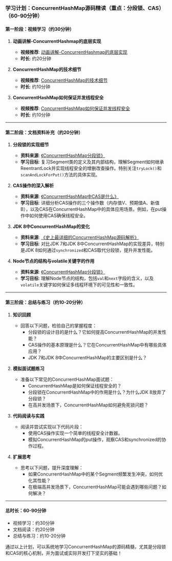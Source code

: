 ### 学习计划：ConcurrentHashMap源码精读（重点：分段锁、CAS）（60-90分钟）

#### **第一阶段：视频学习（约30分钟）**

1. **动画讲解-ConcurrentHashmap的底层实现**  
   - **视频推荐**: [动画讲解-ConcurrentHashmap的底层实现](https://www.bilibili.com/video/BV1Gq4y1Z7yM/)  
   - **时长**: 约20分钟  

2. **ConcurrentHashMap的技术细节**  
   - **视频推荐**: [ConcurrentHashMap的技术细节](https://www.bilibili.com/video/BV1ju4y1o7WA/)  
   - **时长**: 约10分钟  

2. **ConcurrentHashMap如何保证并发线程安全**  
   - **视频推荐**: [ConcurrentHashMap如何保证并发线程安全](https://www.bilibili.com/video/BV1rp4y1P7ci/)  
   - **时长**: 约10分钟  


---

#### **第二阶段：文档资料补充（约20分钟）**

1. **分段锁的实现细节**  
   - **资料来源**: [《ConcurrentHashMap分段锁》](https://blog.csdn.net/wenqi1992/article/details/126128145)  
   - **学习目标**: 复习Segment类的定义及其内部结构，理解Segment如何继承ReentrantLock并实现线程安全的增删改查操作。特别关注`tryLock()`和`scanAndLockForPut()`方法的具体实现。

2. **CAS操作的深入解析**  
   - **资料来源**: [《ConcurrentHashMap中CAS是什么》](https://blog.csdn.net/weixin_52062730/article/details/132149207)  
   - **学习目标**: 详细分析CAS操作的三个操作数（内存值V、预期值A、新值B），以及CAS在ConcurrentHashMap中的具体应用场景。例如，在put操作中如何使用CAS确保线程安全。

3. **JDK 8中ConcurrentHashMap的变化**  
   - **资料来源**: [《史上最详细的ConcurrentHashMap源码解析》](https://blog.csdn.net/weixin_44933490/article/details/134943979)  
   - **学习目标**: 对比JDK 7和JDK 8中ConcurrentHashMap的实现差异，特别是JDK 8如何通过`synchronized`和CAS取代分段锁，提升并发性能。

4. **Node节点的结构与volatile关键字的作用**  
   - **资料来源**: [《ConcurrentHashMap分段锁》](https://blog.csdn.net/wenqi1992/article/details/126128145) 
   - **学习目标**: 理解Node节点的结构，包括`val`和`next`字段的含义，以及`volatile`关键字如何保证多线程环境下的可见性和一致性。

---

#### **第三阶段：总结与练习（约10-20分钟）**

1. **知识回顾**  
   - 回答以下问题，检验自己的掌握程度：  
     - 分段锁的设计目的是什么？它如何提高ConcurrentHashMap的并发性能？  
     - CAS操作的基本原理是什么？它在ConcurrentHashMap中有哪些具体应用？  
     - JDK 7和JDK 8中ConcurrentHashMap的主要区别是什么？  

2. **模拟面试题练习**  
   - 准备以下常见的ConcurrentHashMap面试题：  
     - ConcurrentHashMap是如何保证线程安全的？  
     - 分段锁在ConcurrentHashMap中的作用是什么？为什么JDK 8放弃了分段锁？  
     - 在高并发场景下，ConcurrentHashMap如何避免死锁问题？  

3. **代码阅读与实践**  
   - 阅读并尝试实现以下代码片段：  
     - 使用CAS操作实现一个简单的线程安全计数器。  
     - 模拟ConcurrentHashMap的put操作，观察CAS和synchronized的协作过程。  

4. **扩展思考**  
   - 思考以下问题，提升深度理解：  
     - 如果ConcurrentHashMap中的某个Segment频繁发生冲突，如何优化其性能？  
     - 在极端高并发场景下，ConcurrentHashMap可能会遇到哪些问题？如何解决？

---

#### **总时长：60-90分钟**
- 视频学习：约30分钟  
- 文档阅读：约20分钟  
- 总结与练习：约10-20分钟  

通过以上计划，可以系统地学习ConcurrentHashMap的源码精髓，尤其是分段锁和CAS的核心机制，并为面试或实际开发打下坚实的基础！